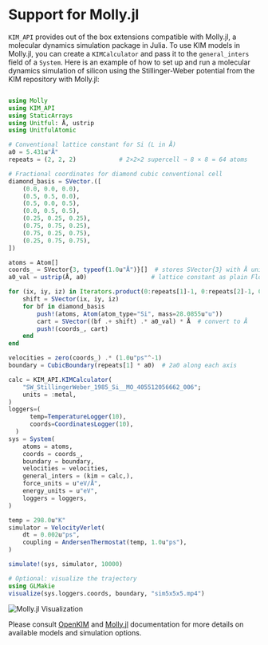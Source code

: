 # Support for Molly.jl

`KIM_API` provides out of the box extensions compatible with Molly.jl, a molecular dynamics simulation package in Julia.
To use KIM models in Molly.jl, you can create a `KIMCalculator` and pass it to the `general_inters` field of a `System`. 
Here is an example of how to set up and run a molecular dynamics simulation of silicon using the Stillinger-Weber potential from the KIM repository with Molly.jl:

```julia

using Molly
using KIM_API
using StaticArrays
using Unitful: Å, ustrip
using UnitfulAtomic

# Conventional lattice constant for Si (L in Å)
a0 = 5.431u"Å"
repeats = (2, 2, 2)            # 2×2×2 supercell → 8 × 8 = 64 atoms

# Fractional coordinates for diamond cubic conventional cell
diamond_basis = SVector.([
    (0.0, 0.0, 0.0),
    (0.5, 0.5, 0.0),
    (0.5, 0.0, 0.5),
    (0.0, 0.5, 0.5),
    (0.25, 0.25, 0.25),
    (0.75, 0.75, 0.25),
    (0.75, 0.25, 0.75),
    (0.25, 0.75, 0.75),
])

atoms = Atom[]
coords_ = SVector{3, typeof(1.0u"Å")}[]  # stores SVector{3} with Å units
a0_val = ustrip(Å, a0)                  # lattice constant as plain Float64

for (ix, iy, iz) in Iterators.product(0:repeats[1]-1, 0:repeats[2]-1, 0:repeats[3]-1)
    shift = SVector(ix, iy, iz)
    for bf in diamond_basis
        push!(atoms, Atom(atom_type="Si", mass=28.0855u"u"))
        cart = SVector((bf .+ shift) .* a0_val) * Å  # convert to Å
        push!(coords_, cart)
    end
end

velocities = zero(coords_) .* (1.0u"ps"^-1)
boundary = CubicBoundary(repeats[1] * a0)  # 2a0 along each axis

calc = KIM_API.KIMCalculator(
    "SW_StillingerWeber_1985_Si__MO_405512056662_006";
    units = :metal,
)
loggers=(
      temp=TemperatureLogger(10),
      coords=CoordinatesLogger(10),
  )
sys = System(
    atoms = atoms,
    coords = coords_,
    boundary = boundary,
    velocities = velocities,
    general_inters = (kim = calc,),
    force_units = u"eV/Å",
    energy_units = u"eV",
    loggers = loggers,
)

temp = 298.0u"K"
simulator = VelocityVerlet(
    dt = 0.002u"ps",
    coupling = AndersenThermostat(temp, 1.0u"ps"),
)

simulate!(sys, simulator, 10000)

# Optional: visualize the trajectory
using GLMakie
visualize(sys.loggers.coords, boundary, "sim5x5x5.mp4")

```

![Molly.jl Visualization](./assets/Si_SW_KIM.gif)

Please consult [OpenKIM](https://openkim.org) and [Molly.jl](https://juliamolsim.github.io/Molly.jl/stable/documentation/) documentation for more details on available models and simulation options.

